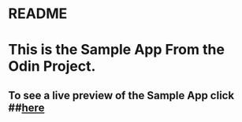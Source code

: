 # README

# This is the Sample App From the Odin Project.

## To see a live preview of the Sample App click ##[here](https://desolate-shelf-58223.herokuapp.com/)


